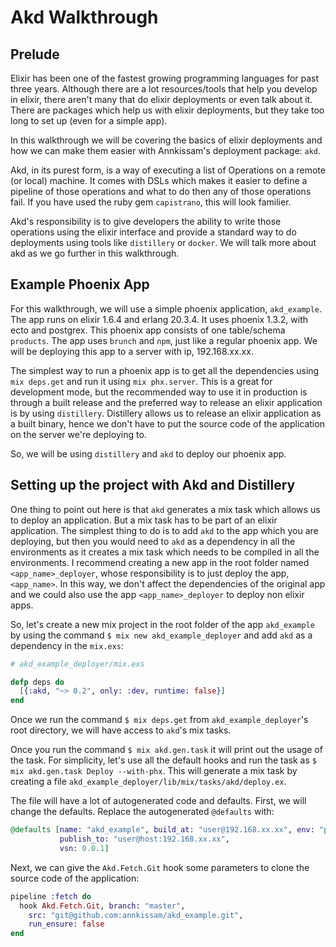 # Akd Walkthrough

## Prelude

Elixir has been one of the fastest growing programming languages for past three
years. Although there are a lot resources/tools that help you develop in elixir,
there aren't many that do elixir deployments or even talk about it. There
are packages which help us with elixir deployments, but they take too long to
set up (even for a simple app).

In this walkthrough we will be covering the basics of elixir deployments and
how we can make them easier with Annkissam's deployment package: `akd`.

Akd, in its purest form, is a way of executing a list of Operations on a remote
(or local) machine. It comes with DSLs which makes it easier to define a
pipeline of those operations and what to do then any of those operations fail.
If you have used the ruby gem `capistrano`, this will look familier.

Akd's responsibility is to give developers the ability to write those operations
using the elixir interface and provide a standard way to do deployments using
tools like `distillery` or `docker`. We will talk more about akd as we go
further in this walkthrough.


## Example Phoenix App

For this walkthrough, we will use a simple phoenix application, `akd_example`.
The app runs on elixir 1.6.4 and erlang 20.3.4. It uses phoenix 1.3.2, with
ecto and postgrex.
This phoenix app consists of one table/schema `products`. The app uses `brunch`
and `npm`, just like a regular phoenix app. We will be deploying this app to
a server with ip, 192.168.xx.xx.

The simplest way to run a phoenix app is to get all the dependencies using
`mix deps.get` and run it using `mix phx.server`. This is a great for
development mode, but the recommended way to use it in production is through a
built release and the preferred way to release an elixir application is by
using `distillery`. Distillery allows us to release an elixir application as
a built binary, hence we don't have to put the source code of the application
on the server we're deploying to.

So, we will be using `distillery` and `akd` to deploy our phoenix app.


## Setting up the project with Akd and Distillery

One thing to point out here is that `akd` generates a mix task which allows us
to deploy an application. But a mix task has to be part of an elixir application.
The simplest thing to do is to add `akd` to the app which you are deploying,
but then you would need to `akd` as a dependency in all the environments as
it creates a mix task which needs to be compiled in all the environments.
I recommend creating a new app in the root folder named `<app_name>_deployer`,
whose responsibility is to just deploy the app, `<app_name>`. In this way, we
don't affect the dependencies of the original app and we could also use the
app `<app_name>_deployer` to deploy non elixir apps.

So, let's create a new mix project in the root folder of the app `akd_example`
by using the command `$ mix new akd_example_deployer` and add `akd` as a
dependency in the `mix.exs`:

```elixir
# akd_example_deployer/mix.exs

defp deps do
  [{:akd, "~> 0.2", only: :dev, runtime: false}]
end
```

Once we run the command `$ mix deps.get` from `akd_example_deployer`'s root
directory, we will have access to `akd`'s mix tasks.

Once you run the command `$ mix akd.gen.task` it will print out the usage
of the task. For simplicity, let's use all the default hooks and run the task
as `$ mix akd.gen.task Deploy --with-phx`. This will generate a mix task by
creating a file `akd_example_deployer/lib/mix/tasks/akd/deploy.ex`.

The file will have a lot of autogenerated code and defaults. First, we will
change the defaults. Replace the autogenerated `@defaults` with:

```elixir
@defaults [name: "akd_example", build_at: "user@192.168.xx.xx", env: "prod",
           publish_to: "user@host:192.168.xx.xx",
           vsn: 0.0.1]
```

Next, we can give the `Akd.Fetch.Git` hook some parameters to clone the source
code of the application:

```elixir
pipeline :fetch do
  hook Akd.Fetch.Git, branch: "master",
    src: "git@github.com:annkissam/akd_example.git",
    run_ensure: false
end
```

